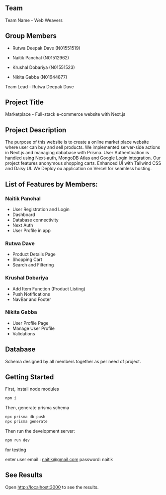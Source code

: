 ## Team  
Team Name - Web Weavers

## Group Members

- Rutwa Deepak Dave (N01551519)

- Naitik Panchal (N01512962)

- Krushal Dobariya (N01551523) 

- Nikita Gabba (N01644877)

Team Lead - Rutwa Deepak Dave


## Project Title 

Marketplace - Full-stack e-commerce website with Next.js


## Project Description

The purpose of this website is to create a online market place website where user can buy and sell products. We implemented server-side actions in Next.js and managing dababase with Prisma. User Authentication is handled using Next-auth, MongoDB Atlas and Google Login integration. Our project features anonymous shopping carts. Enhanced UI with Tailwind CSS and Daisy UI. We Deploy ou application on Vercel for seamless hosting. 


##  List of Features by Members:

### Naitik Panchal 
- User Registration and Login
- Dashboard
- Database connectivity
- Next Auth
- User Profile in app

### Rutwa Dave
- Product Details Page
- Shopping Cart
- Search and Filtering

### Krushal Dobariya
- Add Item Function (Product Listing)
- Push Notifications
- NavBar and Footer

### Nikita Gabba
- User Profile Page
- Manage User Profile
- Validations


## Database

Schema designed by all members together as per need of project.

## Getting Started

First, install node modules
```bash
npm i
```

Then, generate prisma schema
```bash
npx prisma db push
npx prisma generate
```

Then run the development server:

```bash
npm run dev
```

for testing 

enter user email : naitik@gmail.com
password: naitik

## See Results

Open [http://localhost:3000](http://localhost:3000) to see the results.
